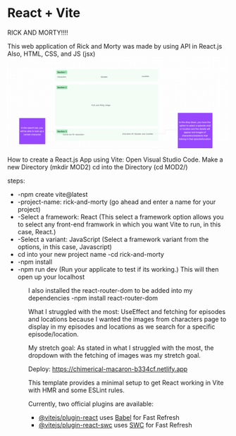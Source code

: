 # React + Vite

RICK AND MORTY!!!!

This web application of Rick and Morty was made by using API in React.js
Also, HTML, CSS, and JS (jsx)
![Alt text](<Screenshot 2023-12-01 174545-1.png>)

How to create a React.js App using Vite:
Open Visual Studio Code.
Make a new Directory (mkdir MOD2)
cd into the Directory (cd MOD2/)

steps:
<ul>
<li>-npm create vite@latest</li>
<li>-project-name: rick-and-morty
(go ahead and enter a name for your project)</li>
<li>-Select a framework: React
(This select a framework option allows you to select any front-end framwork in which you want Vite to run, in this case, React.)</li>
<li>-Select a variant: JavaScript
(Select a framework variant from the options, in this  case, Javascript)</li>
<li>cd into your new project name
-cd rick-and-morty</li>
<li>-npm install</li>
<li>-npm run dev
(Run your applicate to test if its working.)
This will then open up your localhost</li>

<ul>

I also installed the react-router-dom to be added into my dependencies
-npm install react-router-dom

What I struggled with the most:
UseEffect and fetching for episodes and locations because I wanted the images from characters page to display in my episodes and locations as we search for a specific episode/location.

My stretch goal:
As stated in what I struggled with the most, the dropdown with the fetching of images was my stretch goal. 

Deploy:
https://chimerical-macaron-b334cf.netlify.app

This template provides a minimal setup to get React working in Vite with HMR and some ESLint rules.

Currently, two official plugins are available:

- [@vitejs/plugin-react](https://github.com/vitejs/vite-plugin-react/blob/main/packages/plugin-react/README.md) uses [Babel](https://babeljs.io/) for Fast Refresh
- [@vitejs/plugin-react-swc](https://github.com/vitejs/vite-plugin-react-swc) uses [SWC](https://swc.rs/) for Fast Refresh
